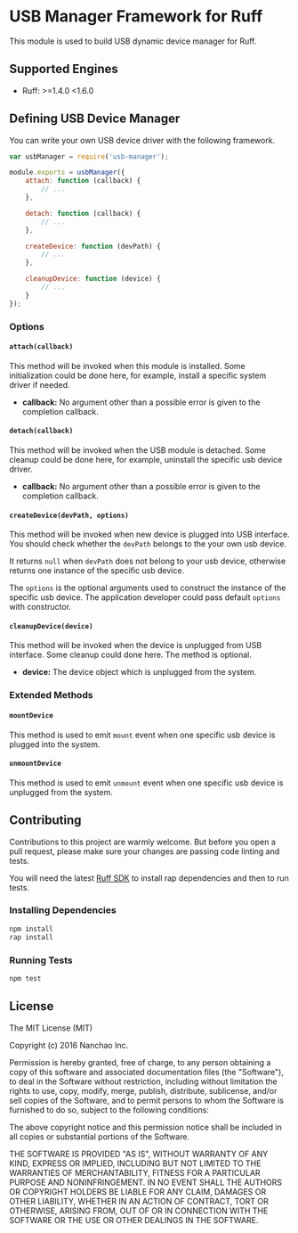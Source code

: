 # USB Manager Framework for Ruff

This module is used to build USB dynamic device manager for Ruff.

## Supported Engines

* Ruff: >=1.4.0 <1.6.0

## Defining USB Device Manager

You can write your own USB device driver with the following framework.

```js
var usbManager = require('usb-manager');

module.exports = usbManager({
    attach: function (callback) {
        // ...
    },

    detach: function (callback) {
        // ...
    },

    createDevice: function (devPath) {
        // ...
    },

    cleanupDevice: function (device) {
        // ...
    }
});
```

### Options

#### `attach(callback)`

This method will be invoked when this module is installed. Some initialization could be done here, for example, install a specific system driver if needed.

- **callback:** No argument other than a possible error is given to the completion callback.

#### `detach(callback)`

This method will be invoked when the USB module is detached. Some cleanup could be done here, for example, uninstall the specific usb device driver.

- **callback:** No argument other than a possible error is given to the completion callback.

#### `createDevice(devPath, options)`

This method will be invoked when new device is plugged into USB interface. You should check whether the `devPath` belongs to the your own usb device.

It returns `null` when `devPath` does not belong to your usb device, otherwise returns one instance of the specific usb device.

The `options` is the optional arguments used to construct the instance of the specific usb device. The application developer could pass default `options` with constructor.

#### `cleanupDevice(device)`

This method will be invoked when the device is unplugged from USB interface. Some cleanup could done here. The method is optional.

- **device:** The device object which is unplugged from the system.

### Extended Methods

#### `mountDevice`

This method is used to emit `mount` event when one specific usb device is plugged into the system.

#### `unmountDevice`

This method is used to emit `unmount` event when one specific usb device is unplugged from the system.

## Contributing

Contributions to this project are warmly welcome. But before you open a pull request, please make sure your changes are passing code linting and tests.

You will need the latest [Ruff SDK](https://ruff.io/) to install rap dependencies and then to run tests.

### Installing Dependencies

```sh
npm install
rap install
```

### Running Tests

```sh
npm test
```

## License

The MIT License (MIT)

Copyright (c) 2016 Nanchao Inc.

Permission is hereby granted, free of charge, to any person obtaining a copy of this software and associated documentation files (the "Software"), to deal in the Software without restriction, including without limitation the rights to use, copy, modify, merge, publish, distribute, sublicense, and/or sell copies of the Software, and to permit persons to whom the Software is furnished to do so, subject to the following conditions:

The above copyright notice and this permission notice shall be included in all copies or substantial portions of the Software.

THE SOFTWARE IS PROVIDED "AS IS", WITHOUT WARRANTY OF ANY KIND, EXPRESS OR IMPLIED, INCLUDING BUT NOT LIMITED TO THE WARRANTIES OF MERCHANTABILITY, FITNESS FOR A PARTICULAR PURPOSE AND NONINFRINGEMENT. IN NO EVENT SHALL THE AUTHORS OR COPYRIGHT HOLDERS BE LIABLE FOR ANY CLAIM, DAMAGES OR OTHER LIABILITY, WHETHER IN AN ACTION OF CONTRACT, TORT OR OTHERWISE, ARISING FROM, OUT OF OR IN CONNECTION WITH THE SOFTWARE OR THE USE OR OTHER DEALINGS IN THE SOFTWARE.